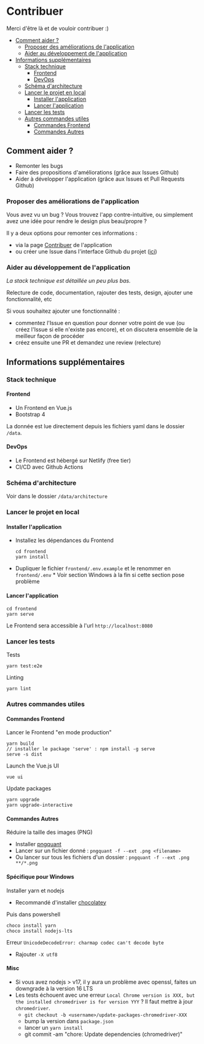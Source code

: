 # Contribuer

Merci d'être là et de vouloir contribuer :)

<!-- START doctoc generated TOC please keep comment here to allow auto update -->
<!-- DON'T EDIT THIS SECTION, INSTEAD RE-RUN doctoc TO UPDATE -->

- [Comment aider ?](#comment-aider-)
  - [Proposer des améliorations de l'application](#proposer-des-am%C3%A9liorations-de-lapplication)
  - [Aider au développement de l'application](#aider-au-d%C3%A9veloppement-de-lapplication)
- [Informations supplémentaires](#informations-suppl%C3%A9mentaires)
  - [Stack technique](#stack-technique)
    - [Frontend](#frontend)
    - [DevOps](#devops)
  - [Schéma d'architecture](#sch%C3%A9ma-darchitecture)
  - [Lancer le projet en local](#lancer-le-projet-en-local)
    - [Installer l'application](#installer-lapplication)
    - [Lancer l'application](#lancer-lapplication)
  - [Lancer les tests](#lancer-les-tests)
  - [Autres commandes utiles](#autres-commandes-utiles)
    - [Commandes Frontend](#commandes-frontend)
    - [Commandes Autres](#commandes-autres)

<!-- END doctoc generated TOC please keep comment here to allow auto update -->

## Comment aider ?

- Remonter les bugs
- Faire des propositions d'améliorations (grâce aux Issues Github)
- Aider à développer l'application (grâce aux Issues et Pull Requests Github)

### Proposer des améliorations de l'application

Vous avez vu un bug ? Vous trouvez l'app contre-intuitive, ou simplement avez une idée pour rendre le design plus beau/propre ?

Il y a deux options pour remonter ces informations :
- via la page [Contribuer](https://quizanthropocene.fr/contribuer) de l'application
- ou créer une Issue dans l'interface Github du projet ([ici](https://github.com/quiz-anthropocene/public-frontend/issues))

### Aider au développement de l'application

_La stack technique est détaillée un peu plus bas._

Relecture de code, documentation, rajouter des tests, design, ajouter une fonctionnalité, etc

Si vous souhaitez ajouter une fonctionnalité :
- commentez l'Issue en question pour donner votre point de vue (ou créez l'Issue si elle n'existe pas encore), et on discutera ensemble de la meilleur façon de procéder
- créez ensuite une PR et demandez une review (relecture)

## Informations supplémentaires

### Stack technique

#### Frontend

- Un Frontend en Vue.js
- Bootstrap 4

La donnée est lue directement depuis les fichiers yaml dans le dossier `/data`.

#### DevOps

- Le Frontend est hébergé sur Netlify (free tier)
- CI/CD avec Github Actions

### Schéma d'architecture

Voir dans le dossier `/data/architecture`

### Lancer le projet en local

#### Installer l'application

- Installez les dépendances du Frontend
    ```
    cd frontend
    yarn install
    ```
- Dupliquer le fichier `frontend/.env.example` et le renommer en `frontend/.env`
\* Voir section Windows à la fin si cette section pose problème

#### Lancer l'application

```
cd frontend
yarn serve
```

Le Frontend sera accessible à l'url `http://localhost:8080`

### Lancer les tests

Tests
```
yarn test:e2e
```

Linting
```
yarn lint
```

### Autres commandes utiles

#### Commandes Frontend

Lancer le Frontend "en mode production"
```
yarn build
// installer le package 'serve' : npm install -g serve
serve -s dist
```

Launch the Vue.js UI
```
vue ui
```

Update packages
```
yarn upgrade
yarn upgrade-interactive
```

#### Commandes Autres

Réduire la taille des images (PNG)
- Installer [pngquant](https://pngquant.org/)
- Lancer sur un fichier donné : `pngquant -f --ext .png <filename>`
- Ou lancer sur tous les fichiers d'un dossier : `pngquant -f --ext .png **/*.png`

#### Spécifique pour Windows

Installer yarn et nodejs
- Recommandé d'installer [chocolatey](https://chocolatey.org/install)

Puis dans powershell
```
choco install yarn
choco install nodejs-lts
```

Erreur `UnicodeDecodeError: charmap codec can't decode byte`
- Rajouter `-X utf8`

#### Misc

- Si vous avez nodejs > v17, il y aura un problème avec openssl, faites un downgrade à la version 16 LTS
- Les tests échouent avec une erreur `Local Chrome version is XXX, but the installed chromedriver is for version YYY` ? Il faut mettre à jour `chromedriver`.
  - `git checkout -b <username>/update-packages-chromedriver-XXX`
  - bump la version dans `package.json`
  - lancer un `yarn install`
  - git commit -am "chore: Update dependencies (chromedriver)"
